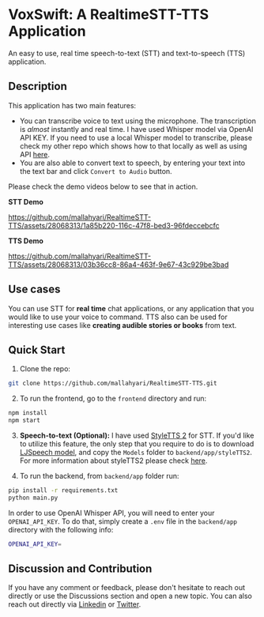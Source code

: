 # VoxSwift: A RealtimeSTT-TTS Application

An easy to use, real time speech-to-text (STT) and text-to-speech (TTS) application.

## Description

This application has two main features:

- You can transcribe voice to text using the microphone. The transcription is _almost_ instantly and real time. I have used Whisper model via OpenAI API KEY. If you need to use a local Whisper model to transcribe, please check my other repo which shows how to that locally as well as using API [here](https://github.com/mallahyari/transonic).
- You are also able to convert text to speech, by entering your text into the text bar and click `Convert to Audio` button.

Please check the demo videos below to see that in action.

**STT Demo**

https://github.com/mallahyari/RealtimeSTT-TTS/assets/28068313/1a85b220-116c-47f8-bed3-96fdeccebcfc

**TTS Demo**

https://github.com/mallahyari/RealtimeSTT-TTS/assets/28068313/03b36cc8-86a4-463f-9e67-43c929be3bad



## Use cases

You can use STT for **real time** chat applications, or any application that you would like to use your voice to command. TTS also can be used for interesting use cases like **creating audible stories or books** from text.

## Quick Start

1. Clone the repo:

```bash
git clone https://github.com/mallahyari/RealtimeSTT-TTS.git
```

2. To run the frontend, go to the `frontend` directory and run:

```bash
npm install
npm start
```

3. **Speech-to-text (Optional):** I have used [StyleTTS 2](https://github.com/yl4579/StyleTTS2) for STT. If you'd like to utilize this feature, the only step that you require to do is to download [LJSpeech model](https://huggingface.co/yl4579/StyleTTS2-LJSpeech/tree/main), and copy the `Models` folder to `backend/app/styleTTS2`. For more information about styleTTS2 please check [here](https://github.com/yl4579/StyleTTS2).

4. To run the backend, from `backend/app` folder run:

```bash
pip install -r requirements.txt
python main.py
```

In order to use OpenAI Whisper API, you will need to enter your `OPENAI_API_KEY`. To do that, simply create a `.env` file in the `backend/app` directory with the following info:

```bash
OPENAI_API_KEY=
```

## Discussion and Contribution

If you have any comment or feedback, please don't hesitate to reach out directly or use the Discussions section and open a new topic. You can also reach out directly via [Linkedin](https://www.linkedin.com/in/mehdiallahyari/) or [Twitter](https://twitter.com/MehdiAllahyari).

